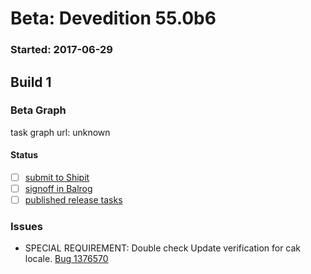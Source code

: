 # Beta: Devedition 55.0b6

### Started: 2017-06-29

## Build 1

### Beta Graph
task graph url: unknown


#### Status
- [ ] [submit to Shipit](https://wiki.mozilla.org/Release:Release_Automation_on_Mercurial:Starting_a_Release#Submit_to_Ship_It)
- [ ] [signoff in Balrog](../how-tos/relpro.md#3-signoffs)
- [ ] [published release tasks](../how-tos/relpro.md#4-publish-release)

### Issues
- SPECIAL REQUIREMENT: Double check Update verification for cak locale. [Bug 1376570](https://bugzil.la/1376570)


